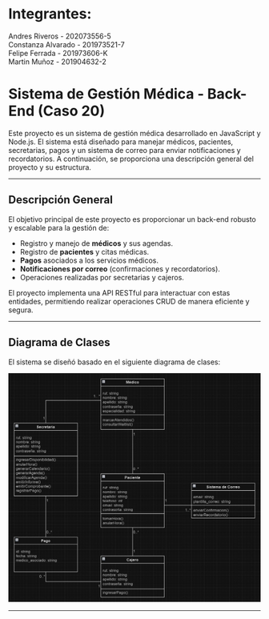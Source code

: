 # Integrantes: 

Andres Riveros - 202073556-5\
Constanza Alvarado - 201973521-7\
Felipe Ferrada - 201973606-K\
Martin Muñoz - 201904632-2

# Sistema de Gestión Médica - Back-End (Caso 20)

Este proyecto es un sistema de gestión médica desarrollado en JavaScript y Node.js. El sistema está diseñado para manejar médicos, pacientes, secretarias, pagos y un sistema de correo para enviar notificaciones y recordatorios. A continuación, se proporciona una descripción general del proyecto y su estructura.

---

## **Descripción General**

El objetivo principal de este proyecto es proporcionar un back-end robusto y escalable para la gestión de:
- Registro y manejo de **médicos** y sus agendas.
- Registro de **pacientes** y citas médicas.
- **Pagos** asociados a los servicios médicos.
- **Notificaciones por correo** (confirmaciones y recordatorios).
- Operaciones realizadas por secretarias y cajeros.

El proyecto implementa una API RESTful para interactuar con estas entidades, permitiendo realizar operaciones CRUD de manera eficiente y segura.

---

## **Diagrama de Clases**

El sistema se diseñó basado en el siguiente diagrama de clases:

![Diagrama de Clases](diagramadeclases.jpg)

---
